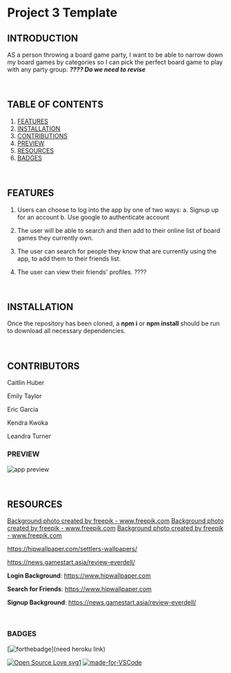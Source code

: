 # Project 3 Template

## INTRODUCTION

AS a person throwing a board game party, I want to be able to narrow down my board games by categories so I can pick the perfect board game to play with any party group.  ***???? Do we need to revise***

<br>

## TABLE OF CONTENTS

1. [FEATURES](#features)
2. [INSTALLATION](#installation)
3. [CONTRIBUTIONS](#contributions)
4. [PREVIEW](#preview)
4. [RESOURCES](#resources)
5. [BADGES](#badges)

<br>

## FEATURES

1. Users can choose to log into the app by one of two ways:
   a. Signup up for an account
   b. Use google to authenticate account

2. The user will be able to search and then add to their online list of board games they currently own.

3. The user can search for people they know that are currently using the app, to add them to their friends list.

4. The user can view their friends' profiles. ????



<br>

## INSTALLATION

Once the repository has been cloned, a **npm i** or **npm install** should be run to download all necessary dependencies.

<br>

## CONTRIBUTORS

Caitlin Huber

Emily Taylor

Eric Garcia

Kendra Kwoka

Leandra Turner




### PREVIEW

![app preview](./images/preview1.png)


<br>

## RESOURCES
<a href="https://www.freepik.com/free-photos-vectors/background">Background photo created by freepik - www.freepik.com</a>
<a href="https://www.freepik.com/free-photos-vectors/background">Background photo created by freepik - www.freepik.com</a>
<a href="https://www.freepik.com/free-photos-vectors/background">Background photo created by freepik - www.freepik.com</a>

https://hipwallpaper.com/settlers-wallpapers/

https://news.gamestart.asia/review-everdell/

**Login Background**: https://www.hipwallpaper.com

**Search for Friends**: https://www.hipwallpaper.com

**Signup Background**: https://news.gamestart.asia/review-everdell/

<br>

### BADGES


[![forthebadge](https://forthebadge.com/images/badges/check-it-out.svg)](need heroku link)

[![Open Source Love svg1](https://badges.frapsoft.com/os/v1/open-source.svg?v=103)](https://github.com/emilyporterfieldtaylor/project_3)
[![made-for-VSCode](https://img.shields.io/badge/Made%20for-VSCode-1f425f.svg)](https://code.visualstudio.com/)


